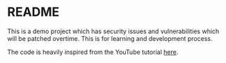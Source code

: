 # README

This is a demo project which has security issues and vulnerabilities which will be patched overtime. This is for learning
and development process.

The code is heavily inspired from the YouTube tutorial [here](https://www.youtube.com/watch?v=PM58NEMJgMw).
